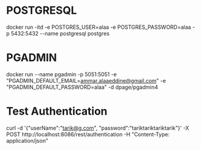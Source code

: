 # POSTGRESQL
docker run -itd -e POSTGRES_USER=alaa -e POSTGRES_PASSWORD=alaa -p 5432:5432 --name postgresql postgres

# PGADMIN  
docker run --name pgadmin -p 5051:5051 -e "PGADMIN_DEFAULT_EMAIL=ammar.alaaeddine@gmail.com"  -e "PGADMIN_DEFAULT_PASSWORD=alaa" -d dpage/pgadmin4

# Test Authentication
curl -d '{"userName":"tarik@g.com", "password":"tariktariktariktarik"}' -X POST http://localhost:8086/rest/authentication -H "Content-Type: application/json"

